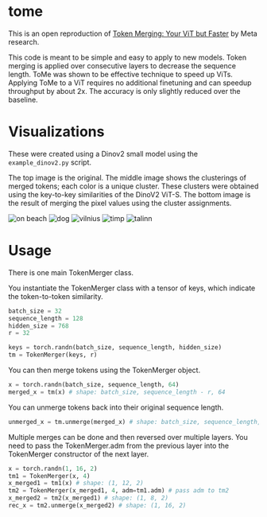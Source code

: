 # tome

This is an open reproduction of [Token Merging: Your ViT but Faster](https://github.com/facebookresearch/ToMe) by Meta research.

This code is meant to be simple and easy to apply to new models. Token merging is applied over consecutive layers to decrease the sequence length. ToMe was shown to be effective technique to speed up ViTs. Applying ToMe to a ViT requires no additional finetuning and can speedup throughput by about 2x. The accuracy is only slightly reduced over the baseline. 

# Visualizations

These were created using a Dinov2 small model using the `example_dinov2.py` script.

The top image is the original. The middle image shows the clusterings of merged tokens; each color is a unique cluster. These clusters were obtained using the key-to-key similarities of the DinoV2 ViT-S. The bottom image is the result of merging the pixel values using the cluster assignments.

![on beach](figures/example_output_003.jpg)
![dog](figures/example_output_002.jpg)
![vilnius](figures/example_output_004.jpg)
![timp](figures/example_output_006.jpg)
![talinn](figures/example_output_008.jpg)


# Usage
There is one main TokenMerger class.

You instantiate the TokenMerger class with a tensor of keys, which indicate the token-to-token similarity.
```python
batch_size = 32
sequence_length = 128
hidden_size = 768
r = 32

keys = torch.randn(batch_size, sequence_length, hidden_size)
tm = TokenMerger(keys, r)
```

You can then merge tokens using the TokenMerger object.

```python
x = torch.randn(batch_size, sequence_length, 64)
merged_x = tm(x) # shape: batch_size, sequence_length - r, 64
```

You can unmerge tokens back into their original sequence length.

```python
unmerged_x = tm.unmerge(merged_x) # shape: batch_size, sequence_length, 64
```

Multiple merges can be done and then reversed over multiple layers. You need to pass the TokenMerger.adm from the previous layer into the TokenMerger constructor of the next layer.

```python
x = torch.randn(1, 16, 2)
tm1 = TokenMerger(x, 4)
x_merged1 = tm1(x) # shape: (1, 12, 2)
tm2 = TokenMerger(x_merged1, 4, adm=tm1.adm) # pass adm to tm2
x_merged2 = tm2(x_merged1) # shape: (1, 8, 2)
rec_x = tm2.unmerge(x_merged2) # shape: (1, 16, 2)
```
